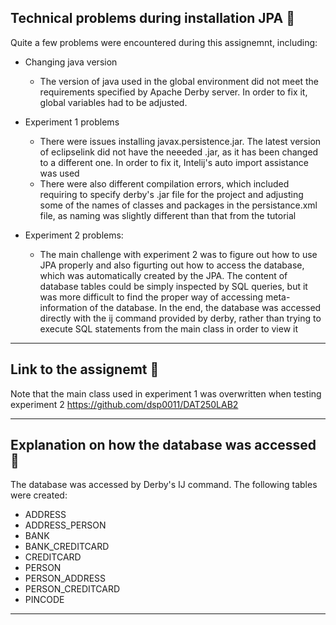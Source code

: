 ## Technical problems during installation JPA 🗿
Quite a few problems were encountered during this assignemnt, including:

-  Changing java version 
   -  The version of java used in the global environment did not meet the   requirements specified by Apache Derby server. In order to fix it, global variables had to be adjusted.


-  Experiment 1 problems
   - There were issues installing javax.persistence.jar. The latest version of eclipselink did not have the neeeded .jar, as it has been changed to a different one. In order to fix it, Intelij's auto import assistance was used
   - There were also different compilation errors, which included requiring to specify derby's .jar file for the project and adjusting some of the names of classes and packages in the persistance.xml file, as naming was slightly different than that from the tutorial


- Experiment 2 problems:
  - The main challenge with experiment 2 was to figure out how to use JPA properly and also figurting out how to access the database, which was automatically created by the JPA. The content of database tables could be simply inspected by SQL queries, but it was more difficult to find the proper way of accessing meta-information of the database. In the end, the database was accessed directly with the ij command provided by derby, rather than trying to execute SQL statements from the main class in order to view it

---

## Link to the assignemt 🧿
  Note that the main class used in experiment 1 was overwritten when testing experiment 2 
  https://github.com/dsp0011/DAT250LAB2

---
## Explanation on how the database was accessed 🎈
  The database was accessed by Derby's IJ command. The following tables were created:

  - ADDRESS
  - ADDRESS_PERSON
  - BANK
  - BANK_CREDITCARD
  - CREDITCARD
  - PERSON
  - PERSON_ADDRESS
  - PERSON_CREDITCARD
  - PINCODE 

---
